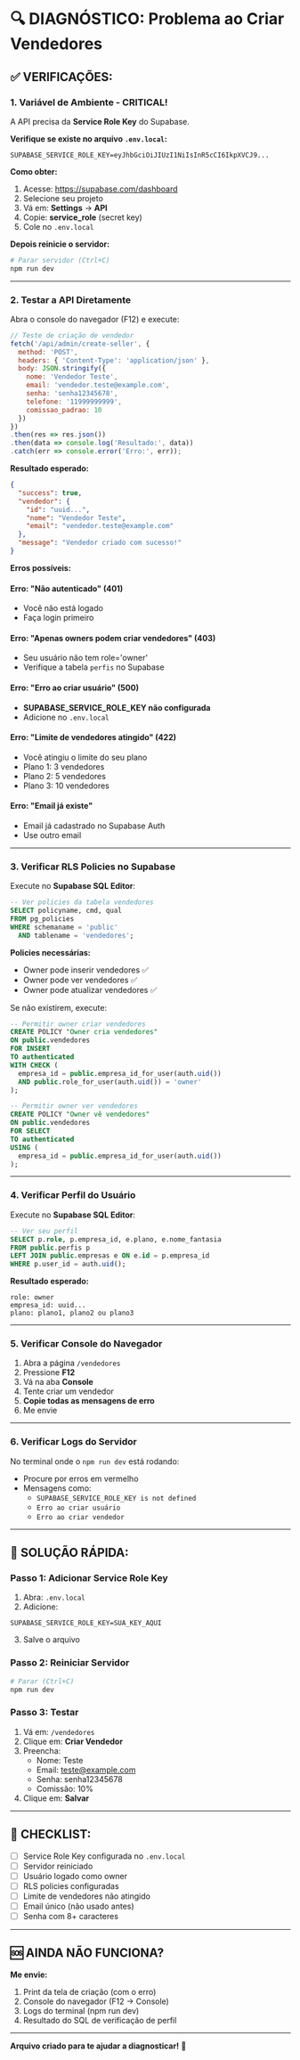 # 🔍 DIAGNÓSTICO: Problema ao Criar Vendedores

## ✅ **VERIFICAÇÕES:**

### **1. Variável de Ambiente - CRITICAL!**

A API precisa da **Service Role Key** do Supabase.

**Verifique se existe no arquivo `.env.local`:**

```env
SUPABASE_SERVICE_ROLE_KEY=eyJhbGciOiJIUzI1NiIsInR5cCI6IkpXVCJ9...
```

**Como obter:**
1. Acesse: https://supabase.com/dashboard
2. Selecione seu projeto
3. Vá em: **Settings** → **API**
4. Copie: **service_role** (secret key)
5. Cole no `.env.local`

**Depois reinicie o servidor:**
```bash
# Parar servidor (Ctrl+C)
npm run dev
```

---

### **2. Testar a API Diretamente**

Abra o console do navegador (F12) e execute:

```javascript
// Teste de criação de vendedor
fetch('/api/admin/create-seller', {
  method: 'POST',
  headers: { 'Content-Type': 'application/json' },
  body: JSON.stringify({
    nome: 'Vendedor Teste',
    email: 'vendedor.teste@example.com',
    senha: 'senha12345678',
    telefone: '11999999999',
    comissao_padrao: 10
  })
})
.then(res => res.json())
.then(data => console.log('Resultado:', data))
.catch(err => console.error('Erro:', err));
```

**Resultado esperado:**
```json
{
  "success": true,
  "vendedor": {
    "id": "uuid...",
    "nome": "Vendedor Teste",
    "email": "vendedor.teste@example.com"
  },
  "message": "Vendedor criado com sucesso!"
}
```

**Erros possíveis:**

#### **Erro: "Não autenticado" (401)**
- Você não está logado
- Faça login primeiro

#### **Erro: "Apenas owners podem criar vendedores" (403)**
- Seu usuário não tem role='owner'
- Verifique a tabela `perfis` no Supabase

#### **Erro: "Erro ao criar usuário" (500)**
- **SUPABASE_SERVICE_ROLE_KEY não configurada**
- Adicione no `.env.local`

#### **Erro: "Limite de vendedores atingido" (422)**
- Você atingiu o limite do seu plano
- Plano 1: 3 vendedores
- Plano 2: 5 vendedores
- Plano 3: 10 vendedores

#### **Erro: "Email já existe"**
- Email já cadastrado no Supabase Auth
- Use outro email

---

### **3. Verificar RLS Policies no Supabase**

Execute no **Supabase SQL Editor**:

```sql
-- Ver policies da tabela vendedores
SELECT policyname, cmd, qual 
FROM pg_policies 
WHERE schemaname = 'public' 
  AND tablename = 'vendedores';
```

**Policies necessárias:**
- Owner pode inserir vendedores ✅
- Owner pode ver vendedores ✅
- Owner pode atualizar vendedores ✅

Se não existirem, execute:

```sql
-- Permitir owner criar vendedores
CREATE POLICY "Owner cria vendedores" 
ON public.vendedores 
FOR INSERT 
TO authenticated 
WITH CHECK (
  empresa_id = public.empresa_id_for_user(auth.uid())
  AND public.role_for_user(auth.uid()) = 'owner'
);

-- Permitir owner ver vendedores
CREATE POLICY "Owner vê vendedores" 
ON public.vendedores 
FOR SELECT 
TO authenticated 
USING (
  empresa_id = public.empresa_id_for_user(auth.uid())
);
```

---

### **4. Verificar Perfil do Usuário**

Execute no **Supabase SQL Editor**:

```sql
-- Ver seu perfil
SELECT p.role, p.empresa_id, e.plano, e.nome_fantasia
FROM public.perfis p
LEFT JOIN public.empresas e ON e.id = p.empresa_id
WHERE p.user_id = auth.uid();
```

**Resultado esperado:**
```
role: owner
empresa_id: uuid...
plano: plano1, plano2 ou plano3
```

---

### **5. Verificar Console do Navegador**

1. Abra a página `/vendedores`
2. Pressione **F12**
3. Vá na aba **Console**
4. Tente criar um vendedor
5. **Copie todas as mensagens de erro**
6. Me envie

---

### **6. Verificar Logs do Servidor**

No terminal onde o `npm run dev` está rodando:
- Procure por erros em vermelho
- Mensagens como:
  - `SUPABASE_SERVICE_ROLE_KEY is not defined`
  - `Erro ao criar usuário`
  - `Erro ao criar vendedor`

---

## 🔧 **SOLUÇÃO RÁPIDA:**

### **Passo 1: Adicionar Service Role Key**

1. Abra: `.env.local`
2. Adicione:
```env
SUPABASE_SERVICE_ROLE_KEY=SUA_KEY_AQUI
```
3. Salve o arquivo

### **Passo 2: Reiniciar Servidor**
```bash
# Parar (Ctrl+C)
npm run dev
```

### **Passo 3: Testar**
1. Vá em: `/vendedores`
2. Clique em: **Criar Vendedor**
3. Preencha:
   - Nome: Teste
   - Email: teste@example.com
   - Senha: senha12345678
   - Comissão: 10%
4. Clique em: **Salvar**

---

## 📝 **CHECKLIST:**

- [ ] Service Role Key configurada no `.env.local`
- [ ] Servidor reiniciado
- [ ] Usuário logado como owner
- [ ] RLS policies configuradas
- [ ] Limite de vendedores não atingido
- [ ] Email único (não usado antes)
- [ ] Senha com 8+ caracteres

---

## 🆘 **AINDA NÃO FUNCIONA?**

**Me envie:**
1. Print da tela de criação (com o erro)
2. Console do navegador (F12 → Console)
3. Logs do terminal (npm run dev)
4. Resultado do SQL de verificação de perfil

---

**Arquivo criado para te ajudar a diagnosticar!** 🚀
